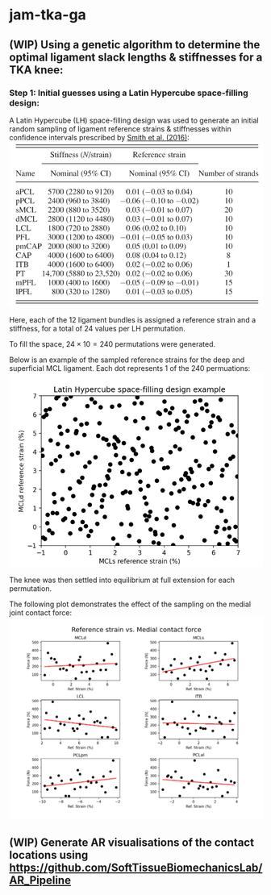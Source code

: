 # jam-tka-ga

## (WIP) Using a genetic algorithm to determine the optimal ligament slack lengths & stiffnesses for a TKA knee:
### Step 1: Initial guesses using a Latin Hypercube space-filling design:

A Latin Hypercube (LH) space-filling design was used to generate an initial random sampling of ligament reference strains & stiffnesses within confidence intervals prescribed by [Smith et al. (2016)](https://asmedigitalcollection.asme.org/biomechanical/article/138/2/021017/371493/The-Influence-of-Component-Alignment-and-Ligament?casa_token=2rz_AJAmBlkAAAAA:ZDae_l5ySs9u3sIyrosvmf6vxlYejlnfEFcpZ8DU-Re5QZQeadutzB5qaswBBrFSw6nVLZbB):
![Nominal (and confidence interval) values of the ligament reference strains and stiffnessses](overview/LigamentProperties.png)

Here, each of the 12 ligament bundles is assigned a reference strain and a stiffness, for a total of 24 values per LH permutation.

To fill the space, $24 \times 10 = 240$ permutations were generated.

Below is an example of the sampled reference strains for the deep and superficial MCL ligament. Each dot represents 1 of the 240 permuations:
![Example of the LH space-filling design samples for the MCLs and MCLd](overview/LHS-example.png)

The knee was then settled into equilibrium at full extension for each permutation.

The following plot demonstrates the effect of the sampling on the medial joint contact force:
![Effect of ligament reference strain on medial joint contact force](results/settling/TKA/plots/ref-strain-vs-medial-jcf.png)

## (WIP) Generate AR visualisations of the contact locations using https://github.com/SoftTissueBiomechanicsLab/AR_Pipeline